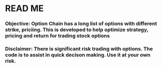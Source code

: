 # READ ME
### Objective: Option Chain has a long list of options with different strike, priciing. This is developed to help optimize strategy, pricing and return for trading stock options
### Disclaimer: There is significant risk trading with options. The code is to assist in quick decison making. Use it at your own risk. 

